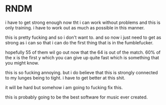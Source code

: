 # RNDM

i have to get strong enough now tht i can work without problems and this
is only training. i have to work out as much as possible in this manner.

this is pretty fucking and so i don't want to.
and so now i just need to get as strong as i can so that i can
do the first thing that is in the fumblefucker.

hopefully 55 of them wil go out now that the 64 is out 
of the match. 60% of the x is the first y which you can give
up quite fast which is something that you might know.

this is so fucking annoying. but i do believe that this is strongly connected
to my lunges being to tight. i have to get better at this shit.

it will be hard but somehow i am going to fucking fix this. 

this is probably going to be the best software for music ever created.
